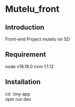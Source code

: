 # Mutelu_front

## **Introduction**

Front-end Project mutelu on SD

## **Requirement**
node v18.18.0 
nvm 1.1.12

## **Installation**

 cd .\my-app\
 npm run dev
